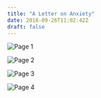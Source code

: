 ```yaml
---
title: "A Letter on Anxiety"
date: 2018-09-26T11:02:42Z
draft: false
---
```


![Page 1](/letter-on-anxiety/page-1.jpg)

![Page 2](/letter-on-anxiety/page-2.jpg)

![Page 3](/letter-on-anxiety/page-3.jpg)

![Page 4](/letter-on-anxiety/page-4.jpg)